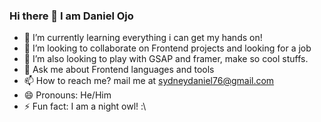 ### Hi there 👋 I am Daniel Ojo

<!--
**Thoobi/Thoobi** is a ✨ _special_ ✨ repository because its `README.md` (this file) appears on your GitHub profile.

Here are some ideas to get you started:

- 🔭 I’m currently working on ...
- 🌱 I’m currently learning ...
- 👯 I’m looking to collaborate on ...
- 🤔 I’m looking for help with ...
- 💬 Ask me about ...
- 📫 How to reach me: ...
- 😄 Pronouns: ...
- ⚡ Fun fact: ...
-->
- 🌱 I’m currently learning everything i can get my hands on!
- 👯 I’m looking to collaborate on Frontend projects and looking for a job
- 🤔 I’m also looking to play with GSAP and framer, make so cool stuffs.
- 💬 Ask me about Frontend languages and tools
- 📫 How to reach me? mail me at sydneydaniel76@gmail.com
- 😄 Pronouns: He/Him
- ⚡ Fun fact: I am a night owl! :\
